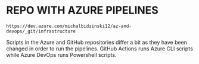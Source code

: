 # REPO WITH AZURE PIPELINES
```
https://dev.azure.com/michalbidzinski12/az-and-devops/_git/infrastructure
```
Scripts in the Azure and GitHub repositories  differ a bit as they have been changed in order to run  the pipelines. GitHub Actions runs Azure CLI scripts while Azure DevOps runs Powershell scripts.
